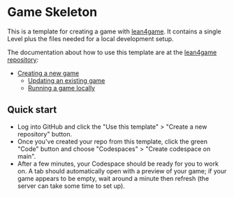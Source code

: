 # Game Skeleton

This is a template for creating a game with [lean4game](https://github.com/leanprover-community/lean4game/). It contains a single Level plus the files needed for a local development setup.

The documentation about how to use this template are at the [lean4game repository](https://github.com/leanprover-community/lean4game/):

* [Creating a new game](https://github.com/leanprover-community/lean4game/blob/main/doc/create_game.md)
  * [Updating an existing game](https://github.com/leanprover-community/lean4game/blob/main/doc/update_game.md)
  * [Running a game locally](https://github.com/leanprover-community/lean4game/blob/main/doc/running_locally.md)

## Quick start

- Log into GitHub and click the "Use this template" > "Create a new repository" button.
- Once you've created your repo from this template, click the green "Code" button and
  choose "Codespaces" > "Create codespace on main".
- After a few minutes, your Codespace should be ready for you to work on.
  A tab should automatically open with a preview of your game; if your game appears
  to be empty, wait around a minute then refresh (the server can take some time to set up).
